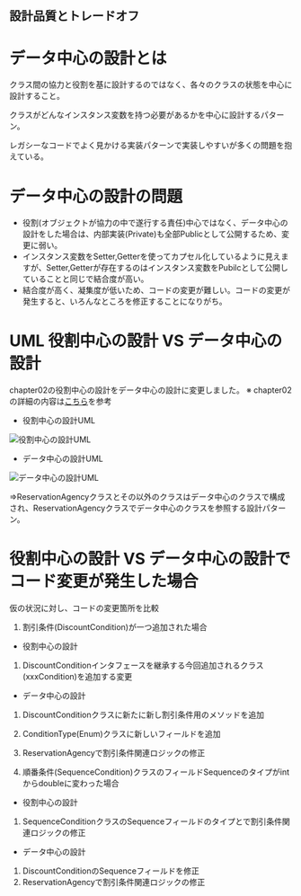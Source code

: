 ## 設計品質とトレードオフ

# データ中心の設計とは

クラス間の協力と役割を基に設計するのではなく、各々のクラスの状態を中心に設計すること。

クラスがどんなインスタンス変数を持つ必要があるかを中心に設計するパターン。

レガシーなコードでよく見かける実装パターンで実装しやすいが多くの問題を抱えている。

# データ中心の設計の問題

+ 役割(オブジェクトが協力の中で遂行する責任)中心ではなく、データ中心の設計をした場合は、内部実装(Private)も全部Publicとして公開するため、変更に弱い。
+ インスタンス変数をSetter,Getterを使ってカプセル化しているように見えますが、Setter,Getterが存在するのはインスタンス変数をPubilcとして公開していることと同じで結合度が高い。
+ 結合度が高く、凝集度が低いため、コードの変更が難しい。コードの変更が発生すると、いろんなところを修正することになりがち。

# UML 役割中心の設計 VS データ中心の設計

chapter02の役割中心の設計をデータ中心の設計に変更しました。
※ chapter02の詳細の内容は[こちら](/src/main/java/com/my/study/object/chapter02)を参考

+ 役割中心の設計UML

![役割中心の設計UML](/src/main/java/com/my/study/object/chapter02/uml図.PNG)

+ データ中心の設計UML

![データ中心の設計UML](uml図.PNG)

=>ReservationAgencyクラスとその以外のクラスはデータ中心のクラスで構成され、ReservationAgencyクラスでデータ中心のクラスを参照する設計パターン。

# 役割中心の設計 VS データ中心の設計でコード変更が発生した場合

仮の状況に対し、コードの変更箇所を比較

1. 割引条件(DiscountCondition)が一つ追加された場合

+ 役割中心の設計

1. DiscountConditionインタフェースを継承する今回追加されるクラス(xxxCondition)を追加する変更

+ データ中心の設計

1. DiscountConditionクラスに新たに新し割引条件用のメソッドを追加
2. ConditionType(Enum)クラスに新しいフィールドを追加
3. ReservationAgencyで割引条件関連ロジックの修正


2. 順番条件(SequenceCondition)クラスのフィールドSequenceのタイプがintからdoubleに変わった場合

+ 役割中心の設計

1. SequenceConditionクラスのSequenceフィールドのタイプとで割引条件関連ロジックの修正

+ データ中心の設計

1. DiscountConditionのSequenceフィールドを修正
2. ReservationAgencyで割引条件関連ロジックの修正

